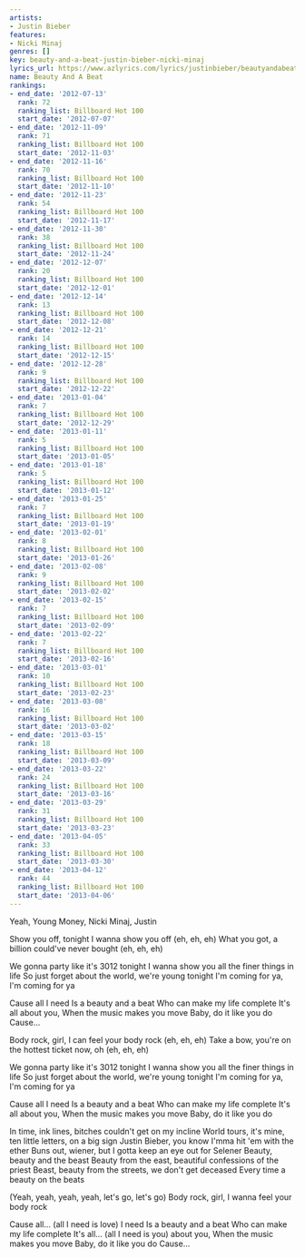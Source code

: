 ```yaml
---
artists:
- Justin Bieber
features:
- Nicki Minaj
genres: []
key: beauty-and-a-beat-justin-bieber-nicki-minaj
lyrics_url: https://www.azlyrics.com/lyrics/justinbieber/beautyandabeat.html
name: Beauty And A Beat
rankings:
- end_date: '2012-07-13'
  rank: 72
  ranking_list: Billboard Hot 100
  start_date: '2012-07-07'
- end_date: '2012-11-09'
  rank: 71
  ranking_list: Billboard Hot 100
  start_date: '2012-11-03'
- end_date: '2012-11-16'
  rank: 70
  ranking_list: Billboard Hot 100
  start_date: '2012-11-10'
- end_date: '2012-11-23'
  rank: 54
  ranking_list: Billboard Hot 100
  start_date: '2012-11-17'
- end_date: '2012-11-30'
  rank: 38
  ranking_list: Billboard Hot 100
  start_date: '2012-11-24'
- end_date: '2012-12-07'
  rank: 20
  ranking_list: Billboard Hot 100
  start_date: '2012-12-01'
- end_date: '2012-12-14'
  rank: 13
  ranking_list: Billboard Hot 100
  start_date: '2012-12-08'
- end_date: '2012-12-21'
  rank: 14
  ranking_list: Billboard Hot 100
  start_date: '2012-12-15'
- end_date: '2012-12-28'
  rank: 9
  ranking_list: Billboard Hot 100
  start_date: '2012-12-22'
- end_date: '2013-01-04'
  rank: 7
  ranking_list: Billboard Hot 100
  start_date: '2012-12-29'
- end_date: '2013-01-11'
  rank: 5
  ranking_list: Billboard Hot 100
  start_date: '2013-01-05'
- end_date: '2013-01-18'
  rank: 5
  ranking_list: Billboard Hot 100
  start_date: '2013-01-12'
- end_date: '2013-01-25'
  rank: 7
  ranking_list: Billboard Hot 100
  start_date: '2013-01-19'
- end_date: '2013-02-01'
  rank: 8
  ranking_list: Billboard Hot 100
  start_date: '2013-01-26'
- end_date: '2013-02-08'
  rank: 9
  ranking_list: Billboard Hot 100
  start_date: '2013-02-02'
- end_date: '2013-02-15'
  rank: 7
  ranking_list: Billboard Hot 100
  start_date: '2013-02-09'
- end_date: '2013-02-22'
  rank: 7
  ranking_list: Billboard Hot 100
  start_date: '2013-02-16'
- end_date: '2013-03-01'
  rank: 10
  ranking_list: Billboard Hot 100
  start_date: '2013-02-23'
- end_date: '2013-03-08'
  rank: 16
  ranking_list: Billboard Hot 100
  start_date: '2013-03-02'
- end_date: '2013-03-15'
  rank: 18
  ranking_list: Billboard Hot 100
  start_date: '2013-03-09'
- end_date: '2013-03-22'
  rank: 24
  ranking_list: Billboard Hot 100
  start_date: '2013-03-16'
- end_date: '2013-03-29'
  rank: 31
  ranking_list: Billboard Hot 100
  start_date: '2013-03-23'
- end_date: '2013-04-05'
  rank: 33
  ranking_list: Billboard Hot 100
  start_date: '2013-03-30'
- end_date: '2013-04-12'
  rank: 44
  ranking_list: Billboard Hot 100
  start_date: '2013-04-06'
---
```


Yeah, Young Money, Nicki Minaj, Justin

Show you off, tonight I wanna show you off (eh, eh, eh)
What you got, a billion could've never bought (eh, eh, eh)

We gonna party like it's 3012 tonight
I wanna show you all the finer things in life
So just forget about the world, we're young tonight
I'm coming for ya, I'm coming for ya

Cause all I need
Is a beauty and a beat
Who can make my life complete
It's all about you,
When the music makes you move
Baby, do it like you do
Cause...



Body rock, girl, I can feel your body rock (eh, eh, eh)
Take a bow, you're on the hottest ticket now, oh (eh, eh, eh)

We gonna party like it's 3012 tonight
I wanna show you all the finer things in life
So just forget about the world, we're young tonight
I'm coming for ya, I'm coming for ya

Cause all I need
Is a beauty and a beat
Who can make my life complete
It's all about you,
When the music makes you move
Baby, do it like you do


In time, ink lines, bitches couldn't get on my incline
World tours, it's mine, ten little letters, on a big sign
Justin Bieber, you know I'mma hit 'em with the ether
Buns out, wiener, but I gotta keep an eye out for Selener
Beauty, beauty and the beast
Beauty from the east, beautiful confessions of the priest
Beast, beauty from the streets, we don't get deceased
Every time a beauty on the beats

(Yeah, yeah, yeah, yeah, let's go, let's go)
Body rock, girl, I wanna feel your body rock

Cause all... (all I need is love) I need
Is a beauty and a beat
Who can make my life complete
It's all... (all I need is you) about you,
When the music makes you move
Baby, do it like you do
Cause...





